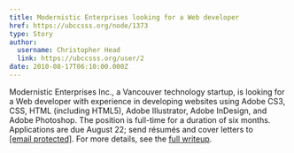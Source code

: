```yaml
---
title: Modernistic Enterprises looking for a Web developer 
href: https://ubccsss.org/node/1373
type: Story
author:
  username: Christopher Head
  link: https://ubccsss.org/user/2
date: 2010-08-17T06:10:00.000Z
---
```


<div class="field field-name-body field-type-text-with-summary field-label-hidden"><div class="field-items"><div class="field-item even"><p>Modernistic Enterprises Inc., a Vancouver technology startup, is looking for a Web developer with experience in developing websites using Adobe CS3, CSS, HTML (including HTML5), Adobe Illustrator, Adobe InDesign, and Adobe Photoshop. The position is full-time for a duration of six months. Applications are due August 22; send r&#xE9;sum&#xE9;s and cover letters to <a href="/cdn-cgi/l/email-protection#d6bbb9b2b3a4b8bfa5a2bfb5f8bcb9b4a596b1bbb7bfbaf8b5b9bb"><span class="__cf_email__" data-cfemail="cfa2a0abaabda1a6bcbba6ace1a5a0adbc8fa8a2aea6a3e1aca0a2">[email&#xA0;protected]</span></a>. For more details, see the <a href="/files/20100808-modernistic-web.pdf">full writeup</a>.</p>
</div></div></div>    <footer>
          </footer>